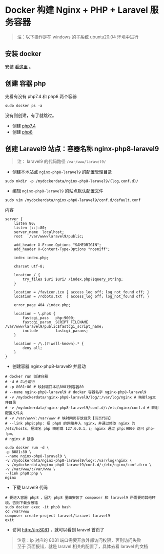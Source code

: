 # Docker 构建 Nginx + PHP + Laravel 服务容器

> 注：以下操作是在 windows 的子系统 ubuntu20.04 环境中进行

## 安装 docker

安装 [看这里](安装Docker.md) 。

## 创建 容器 php

先看有没有 php7.4 和 php8 两个容器
```
sudo docker ps -a
```
没有则创建，有了就跳过。

- 创建 [php7.4](Docker安装PHP7.4.md)
- 创建 [php8](Docker安装PHP8.md)

## 创建 Laravel9 站点：容器名称 nginx-php8-laravel9

> 注： laravel9 的代码路径 `/var/www/laravel9/`

- 创建本地站点 `nginx-php8-laravel9` 的配置管理目录
```
sudo mkdir -p /mydockerdata/nginx-php8-laravel9/{log,conf.d}/
```

- 编辑 `nginx-php8-laravel9` 的站点默认配置文件
```
sudo vim /mydockerdata/nginx-php8-laravel9/conf.d/default.conf
```
内容

```
server {
    listen 80;
    listen [::]:80;
    server_name  localhost;
    root   /var/www/laravel9/public;

    add_header X-Frame-Options "SAMEORIGIN";
    add_header X-Content-Type-Options "nosniff";

    index index.php;

    charset utf-8;
 
    location / {
        try_files $uri $uri/ /index.php?$query_string;
    }

    location = /favicon.ico { access_log off; log_not_found off; }
    location = /robots.txt  { access_log off; log_not_found off; }

    error_page 404 /index.php;
 
    location ~ \.php$ {
        fastcgi_pass   php:9000;
        fastcgi_param  SCRIPT_FILENAME  /var/www/laravel9/public$fastcgi_script_name;
        include        fastcgi_params;
    }

    location ~ /\.(?!well-known).* {
        deny all;
    }
}
```
- 创建容器 nginx-php8-laravel9 并启动
```
# docker run 创建容器
# -d # 后台运行
# -p 8081:80 # 映射端口本机8081到容器80
# --name nginx-php8-laravel9 # docker 容器名字 nginx-php8-laravel9
# -v /mydockerdata/nginx-php8-laravel9/log/:/var/log/nginx # 映射log文件目录
# -v /mydockerdata/nginx-php8-laravel9/conf.d/:/etc/nginx/conf.d # 映射配置文件夹
# -v /var/www/:/var/www # 映射网页存放目录【网页代码】
# --link php8:php: 把 php8 的网络并入 nginx，并通过修改 nginx 的 /etc/hosts，把域名 php 映射成 127.0.0.1，让 nginx 通过 php:9000 访问 php-fpm。
# nginx # 镜像

sudo docker run -d \
-p 8081:80 \
--name nginx-php8-laravel9 \
-v /mydockerdata/nginx-php8-laravel9/log/:/var/log/nginx \
-v /mydockerdata/nginx-php8-laravel9/conf.d/:/etc/nginx/conf.d:ro \
-v /var/www/:/var/www \
--link php8:php \
nginx
```

- 下载 laravel9 代码
```
# 要进入容器 php8 ，因为 php8 里面安装了 composer 和 laravel9 所需要的其他环境，否则下载会报错
sudo docker exec -it php8 bash
cd /var/www
composer create-project laravel/laravel laravel9
exit
```

- 访问 [http://ip:8081](http://ip:8081) ，就可以看到 laravel 首页了
> 注意：ip 对应的 8081 端口需要开放外部访问权限，否则访问失败  
> 至于 页面报错，就是 laravel 相关的配置了，具体去看 laravel 的文档